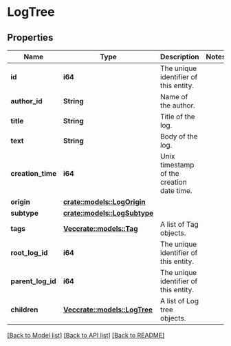 # LogTree

## Properties

Name | Type | Description | Notes
------------ | ------------- | ------------- | -------------
**id** | **i64** | The unique identifier of this entity. | 
**author_id** | **String** | Name of the author. | 
**title** | **String** | Title of the log. | 
**text** | **String** | Body of the log. | 
**creation_time** | **i64** | Unix timestamp of the creation date time. | 
**origin** | [**crate::models::LogOrigin**](LogOrigin.md) |  | 
**subtype** | [**crate::models::LogSubtype**](LogSubtype.md) |  | 
**tags** | [**Vec<crate::models::Tag>**](Tag.md) | A list of Tag objects. | 
**root_log_id** | **i64** | The unique identifier of this entity. | 
**parent_log_id** | **i64** | The unique identifier of this entity. | 
**children** | [**Vec<crate::models::LogTree>**](LogTree.md) | A list of Log tree objects. | 

[[Back to Model list]](../README.md#documentation-for-models) [[Back to API list]](../README.md#documentation-for-api-endpoints) [[Back to README]](../README.md)


